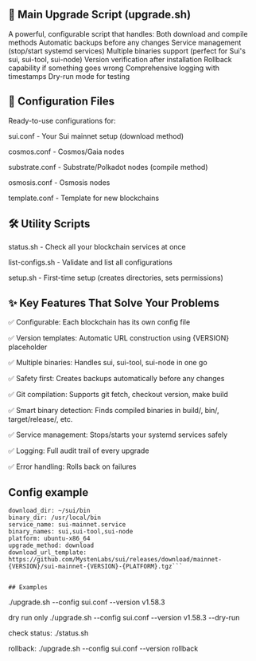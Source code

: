 ## 🎯 Main Upgrade Script (upgrade.sh)
A powerful, configurable script that handles:
Both download and compile methods
Automatic backups before any changes
Service management (stop/start systemd services)
Multiple binaries support (perfect for Sui's sui, sui-tool, sui-node)
Version verification after installation
Rollback capability if something goes wrong
Comprehensive logging with timestamps
Dry-run mode for testing

## 🔧 Configuration Files
Ready-to-use configurations for:

sui.conf - Your Sui mainnet setup (download method)

cosmos.conf - Cosmos/Gaia nodes

substrate.conf - Substrate/Polkadot nodes (compile method)

osmosis.conf - Osmosis nodes

template.conf - Template for new blockchains

## 🛠️ Utility Scripts
status.sh - Check all your blockchain services at once

list-configs.sh - Validate and list all configurations

setup.sh - First-time setup (creates directories, sets permissions)

## ✨ Key Features That Solve Your Problems
✅ Configurable: Each blockchain has its own config file

✅ Version templates: Automatic URL construction using {VERSION} placeholder

✅ Multiple binaries: Handles sui, sui-tool, sui-node in one go

✅ Safety first: Creates backups automatically before any changes

✅ Git compilation: Supports git fetch, checkout version, make build

✅ Smart binary detection: Finds compiled binaries in build/, bin/, target/release/, etc.

✅ Service management: Stops/starts your systemd services safely

✅ Logging: Full audit trail of every upgrade

✅ Error handling: Rolls back on failures

## Config example
```project_name: sui
download_dir: ~/sui/bin
binary_dir: /usr/local/bin
service_name: sui-mainnet.service
binary_names: sui,sui-tool,sui-node
platform: ubuntu-x86_64
upgrade_method: download
download_url_template: https://github.com/MystenLabs/sui/releases/download/mainnet-{VERSION}/sui-mainnet-{VERSION}-{PLATFORM}.tgz```


## Examples
```
./upgrade.sh --config sui.conf --version v1.58.3

dry run only
./upgrade.sh --config sui.conf --version v1.58.3 --dry-run

check status:
./status.sh

rollback:
./upgrade.sh --config sui.conf --version rollback
```
